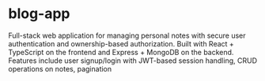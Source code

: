# blog-app
Full-stack web application for managing personal notes with secure user authentication and ownership-based authorization. Built with React + TypeScript on the frontend and Express + MongoDB on the backend. Features include user signup/login with JWT-based session handling, CRUD operations on notes, pagination
